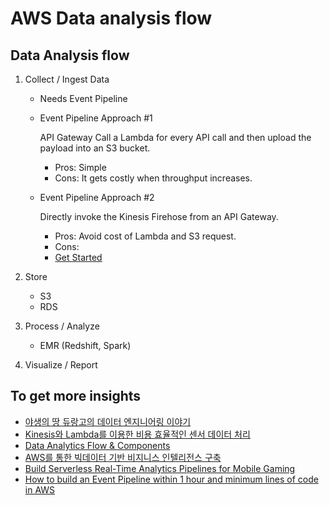 # AWS Data analysis flow

## Data Analysis flow

1. Collect / Ingest Data

   - Needs Event Pipeline
   - Event Pipeline Approach #1

     API Gateway Call a Lambda for every API call and then upload the payload into an S3 bucket.

     - Pros: Simple
     - Cons: It gets costly when throughput increases.

   - Event Pipeline Approach #2

     Directly invoke the Kinesis Firehose from an API Gateway.

     - Pros: Avoid cost of Lambda and S3 request.
     - Cons: 
     - [Get Started](https://molla4455.gitbook.io/dev-log/openapi/build-event-pipeline-kinesis-with-swagger)

2. Store

   - S3
   - RDS

3. Process / Analyze

   - EMR (Redshift, Spark)

4. Visualize / Report

## To get more insights

- [야생의 땅 듀랑고의 데이터 엔지니어링 이야기](https://www.slideshare.net/ssuser380e9c/ndc18-95524337)
- [Kinesis와 Lambda를 이용한 비용 효율적인 센서 데이터 처리](https://www.slideshare.net/awskr/kinesis-lambda-77400693)
- [Data Analytics Flow & Components](https://aipkds.tistory.com/?page=9)
- [AWS를 통한 빅데이터 기반 비지니스 인텔리전스 구축](https://www.slideshare.net/awskorea/1-bigdata-bi-configuration)
- [Build Serverless Real-Time Analytics Pipelines for Mobile Gaming](https://d1.awsstatic.com/architecture-diagrams/ArchitectureDiagrams/serverless-analytics-for-mobile-gaming.pdf?did=wp_card&trk=wp_card)
- [How to build an Event Pipeline within 1 hour and minimum lines of code in AWS](https://medium.com/a-tale-of-2-from-data-to-information/how-to-build-an-event-pipeline-within-1-hour-and-minimum-lines-of-code-in-aws-eb1bd0bb6cd2)
